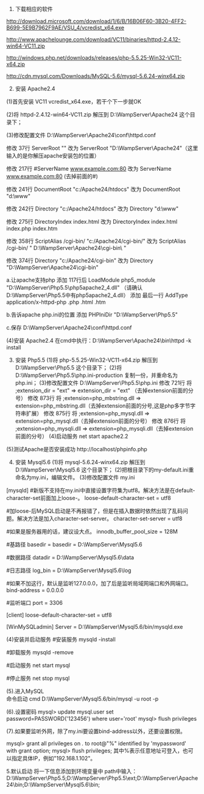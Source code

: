 1. 下载相应的软件

http://download.microsoft.com/download/1/6/B/16B06F60-3B20-4FF2-B699-5E9B7962F9AE/VSU_4/vcredist_x64.exe

http://www.apachelounge.com/download/VC11/binaries/httpd-2.4.12-win64-VC11.zip

http://windows.php.net/downloads/releases/php-5.5.25-Win32-VC11-x64.zip

http://cdn.mysql.com/Downloads/MySQL-5.6/mysql-5.6.24-winx64.zip


2. 安装 Apache2.4

(1)首先安装 VC11 vcredist_x64.exe，若干个下一步就OK

(2)将 httpd-2.4.12-win64-VC11.zip 解压到 D:\WampServer\Apache24 这个目录下；

(3)修改配置文件 D:\WampServer\Apache24\conf\httpd.conf 

修改 37行 ServerRoot "" 改为 ServerRoot "D:\WampServer\Apache24"（这里输入的是你解压apache安装包的位置）

修改 217行 #ServerName www.example.com:80 改为 ServerName www.example.com:80 (去掉前面的#)

修改 241行 DocumentRoot "c:/Apache24/htdocs" 改为 DocumentRoot "d:\www"

修改 242行 Directory "c:/Apache24/htdocs" 改为 Directory "d:\www"

修改 275行 DirectoryIndex index.html 改为 DirectoryIndex index.html index.php index.htm

修改 358行 ScriptAlias /cgi-bin/ "c:/Apache24/cgi-bin/" 改为 ScriptAlias /cgi-bin/ " D:\WampServer\Apache24\cgi-bin\ "

修改 374行 Directory "c:/Apache24/cgi-bin" 改为 Directory "D:\WampServer\Apache24\cgi-bin"


a.让apache支持php
添加 117行后 LoadModule php5_module "D:\WampServer\Php5.5\php5apache2_4.dll" （请确认D:\WampServer\Php5.5中有php5apache2_4.dll）
添加 最后一行 AddType application/x-httpd-php .php .html .htm

b.告诉apache php.ini的位置
添加 PHPIniDir "D:\WampServer\Php5.5"

c.保存 D:\WampServer\Apache24\conf\httpd.conf

(4)安装 Apache2.4
在cmd中执行：D:\WampServer\Apache24\bin\httpd -k install


3. 安装 Php5.5
(1)将 php-5.5.25-Win32-VC11-x64.zip 解压到 D:\WampServer\Php5.5 这个目录下；
(2)将 D:\WampServer\Php5.5\php.ini-production 复制一份，并重命名为php.ini；
(3)修改配置文件 D:\WampServer\Php5.5\php.ini
修改 721行 将 ;extension_dir = "ext"		=> extension_dir = "ext" （去掉extension前面的分号）
修改 873行 将 ;extension=php_mbstring.dll	=> extension=php_mbstring.dll（去掉extension前面的分号,这是php多字节字符串扩展） 
修改 875行 将 ;extension=php_mysql.dll		=> extension=php_mysql.dll（去掉extension前面的分号）
修改 876行 将 ;extension=php_mysqli.dll		=> extension=php_mysqli.dll（去掉extension前面的分号）
(4)启动服务
net start apache2.2

(5)测试Apache是否安装成功
http://localhost/phpinfo.php

4. 安装 Mysql5.6 
(1)将 mysql-5.6.24-winx64.zip 解压到 D:\WampServer\Mysql5.6 这个目录下；
(2)把根目录下的my-default.ini重命名为my.ini，编辑文件。
(3)修改配置文件 my.ini

[mysqld]
#新版不支持在my.ini中直接设置字符集为utf8。解决方法是在default-character-set前面加上loose-。
loose-default-character-set = utf8

#加loose-后MySQL启动是不再报错了，但是在插入数据时依然出现了乱码问题。解决方法是加入character-set-server。
character-set-server = utf8

#如果是服务器用的话，建议设大点。
innodb_buffer_pool_size = 128M

#基路径
basedir = basedir = D:\WampServer\Mysql5.6

#数据路径
datadir = D:\WampServer\Mysql5.6\data

#日志路径
log_bin = D:\WampServer\Mysql5.6\log

#如果不加这行，默认是监听127.0.0.0，加了后是监听局域网端口和外网端口。
bind-address = 0.0.0.0

#监听端口
port = 3306

[client]
loose-default-character-set = utf8

[WinMySQLadmin]
Server = D:\WampServer\Mysql5.6/bin/mysqld.exe

(4)安装并启动服务
#安装服务
mysqld -install

#卸载服务
mysqld -remove

#启动服务
net start mysql

#停止服务
net stop mysql

(5).进入MySQL\
命令启动 cmd
D:\WampServer\Mysql5.6/bin/mysql -u root -p

(6).设置密码
mysql> update mysql.user set password=PASSWORD('123456') where user='root'
mysql> flush privileges

(7).如果要监听外网，除了my.ini要设置bind-address以外，还要设置权限。

mysql> grant all privileges on *.* to root@"%" identified by 'mypassword' with grant option;
mysql> flush privileges;
其中%表示任意地址可登入，也可以指定具体IP，例如"192.168.1.102"。

5.默认启动
将一下信息添加到环境变量中
path中输入：D:\WampServer\Php5.5;D:\WampServer\Php5.5\ext;D:\WampServer\Apache24\bin;D:\WampServer\Mysql5.6\bin;
